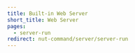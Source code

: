 ```yaml
---
title: Built-in Web Server
short_title: Web Server
pages:
  - server-run
redirect: nut-command/server/server-run
---
```

